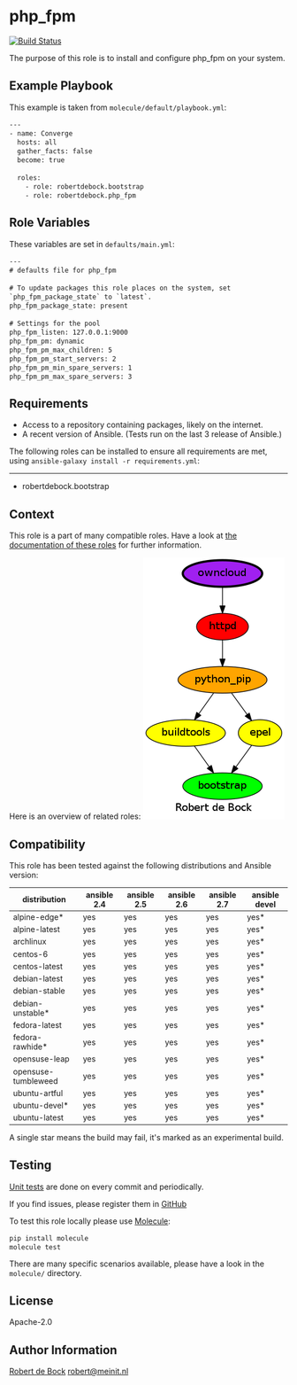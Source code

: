 php_fpm
=========

[![Build Status](https://travis-ci.org/robertdebock/ansible-role-php_fpm.svg?branch=master)](https://travis-ci.org/robertdebock/ansible-role-php_fpm)

The purpose of this role is to install and configure php_fpm on your system.

Example Playbook
----------------

This example is taken from `molecule/default/playbook.yml`:
```
---
- name: Converge
  hosts: all
  gather_facts: false
  become: true

  roles:
    - role: robertdebock.bootstrap
    - role: robertdebock.php_fpm

```

Role Variables
--------------

These variables are set in `defaults/main.yml`:
```
---
# defaults file for php_fpm

# To update packages this role places on the system, set `php_fpm_package_state` to `latest`.
php_fpm_package_state: present

# Settings for the pool
php_fpm_listen: 127.0.0.1:9000
php_fpm_pm: dynamic
php_fpm_pm_max_children: 5
php_fpm_pm_start_servers: 2
php_fpm_pm_min_spare_servers: 1
php_fpm_pm_max_spare_servers: 3

```

Requirements
------------

- Access to a repository containing packages, likely on the internet.
- A recent version of Ansible. (Tests run on the last 3 release of Ansible.)

The following roles can be installed to ensure all requirements are met, using `ansible-galaxy install -r requirements.yml`:

---
- robertdebock.bootstrap


Context
-------

This role is a part of many compatible roles. Have a look at [the documentation of these roles](https://robertdebock.nl/) for further information.

Here is an overview of related roles:
![dependencies](https://raw.githubusercontent.com/robertdebock/drawings/artifacts/php_fpm.png "Dependency")


Compatibility
-------------

This role has been tested against the following distributions and Ansible version:

|distribution|ansible 2.4|ansible 2.5|ansible 2.6|ansible 2.7|ansible devel|
|------------|-----------|-----------|-----------|-----------|-------------|
|alpine-edge*|yes|yes|yes|yes|yes*|
|alpine-latest|yes|yes|yes|yes|yes*|
|archlinux|yes|yes|yes|yes|yes*|
|centos-6|yes|yes|yes|yes|yes*|
|centos-latest|yes|yes|yes|yes|yes*|
|debian-latest|yes|yes|yes|yes|yes*|
|debian-stable|yes|yes|yes|yes|yes*|
|debian-unstable*|yes|yes|yes|yes|yes*|
|fedora-latest|yes|yes|yes|yes|yes*|
|fedora-rawhide*|yes|yes|yes|yes|yes*|
|opensuse-leap|yes|yes|yes|yes|yes*|
|opensuse-tumbleweed|yes|yes|yes|yes|yes*|
|ubuntu-artful|yes|yes|yes|yes|yes*|
|ubuntu-devel*|yes|yes|yes|yes|yes*|
|ubuntu-latest|yes|yes|yes|yes|yes*|

A single star means the build may fail, it's marked as an experimental build.

Testing
-------

[Unit tests](https://travis-ci.org/robertdebock/ansible-role-php_fpm) are done on every commit and periodically.

If you find issues, please register them in [GitHub](https://github.com/robertdebock/ansible-role-php_fpm/issues)

To test this role locally please use [Molecule](https://github.com/metacloud/molecule):
```
pip install molecule
molecule test
```
There are many specific scenarios available, please have a look in the `molecule/` directory.


License
-------

Apache-2.0


Author Information
------------------

[Robert de Bock](https://robertdebock.nl/) <robert@meinit.nl>
